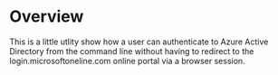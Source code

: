 # Overview

This is a little utlity show how a user can authenticate to Azure Active Directory from the command line without having to redirect to the login.microsoftoneline.com online portal via a browser session. 







